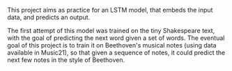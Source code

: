 This project aims as practice for an LSTM model, that embeds the input data, and predicts an output. 

The first attempt of this model was trained on the tiny Shakespeare text, with the goal of predicting the next word given a set of words. 
The eventual goal of this project is to train it on Beethoven's musical notes (using data available in Music21), so that given a sequence of notes, it could predict the next few notes in the style of Beethoven.
